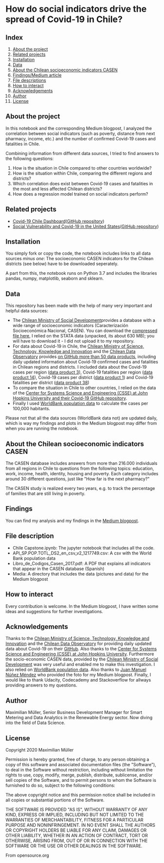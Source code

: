 # How do social indicators drive the spread of Covid-19 in Chile?


## Index

1. [About the project](#about)
2. [Related projects](#related-projects)
3. [Installation](#installation)
4. [Data](#data)
5. [About the Chilean socioeconomic indicators CASEN](#about-casen)
6. [Findings/Medium article](#findings)
7. [File descriptions](#file-description)
8. [How to interact](#interact)
9. [Acknowledgements](#thx)
10. [Author](#author)
11. [License](#license)

## <a class="anchor" id = "about">About the project</a>

In this notebook and the corresponding Medium blogpost, I analyzed the correlation between social indicators (such as poverty, distance from next pharmacy, income, etc.) and the number of confirmed Covid-19 cases and fatalities in Chile. 

Combining information from different data sources, I tried to find answers to the following questions: 
1. How is the situation in Chile compared to other countries worldwide?
2. How is the situation within Chile, comparing the different regions and districts?
3. Which correlation does exist between Covid-19 cases and fatalities in the most and less affected Chilean districts? 
4. How does a regression model trained on social indicators perform?


## <a class="anchor" id="related-projects">Related projects</a>

* [Covid-19 Chile Dashboard](http://covid-chile-dashboard.herokuapp.com/)([GitHub repository](https://github.com/muellermax/Covid-19-Chile-Dashboard))
* [Social Vulnerability and Covid-19 in the United States](https://medium.com/@muellermax1985/how-does-covid-19-affect-social-vulnerable-populations-in-the-us-11b1d9109876)([GitHub repository](https://github.com/muellermax/Covid-19-USA-social-vulnerability))


## <a class = "anchor" id="installation">Installation</a>

You simply fork or copy the code, the notebook includes links to all data sources *minus one*: The socioeconomic CASEN indicators for the Chilean districts (see below) have to be downloaded seperately. 

A part from this, the notebook runs on Python 3.7 and includes the libraries pandas, numpy, matplotlib, seaborn and sklearn.

## <a class="anchor" id = "data">Data</a>

This repository has been made with the help of many very important and helpful data sources: 

* The [Chilean Ministry of Social Development](http://www.desarrollosocialyfamilia.gob.cl/)provides a database with a wide range of socioeconomic indicators (Caracterización Socioeconómica Nacional, CASEN). You can download the [compressed file here](http://observatorio.ministeriodesarrollosocial.gob.cl/casen-multidimensional/casen/basedatos.php), I relied on the STATA data (unpacked, its about 630 MB); you will have to download it - I did not upload it to my repository. 
* For data about Covid-19 in Chile, the [Chilean Ministry of Science, Technology, Knowledge and Innovation](https://www.gob.cl/ministerios/ministerio-de-ciencia-tecnologia-conocimiento-e-innovacion/) and the [Chilean Data Observatory](http://dataobservatory.net/) provides [on GitHub more than 50 data products](https://github.com/MinCiencia/Datos-COVID19), including daily updated information about Covid-19 confirmed cases and fatalities in Chilean regions and districts. I included data about the Covid-19 cases per region ([data product 3](https://github.com/MinCiencia/Datos-COVID19/tree/master/output/producto3)), Covid-19 fatalities per region ([data product 14](https://github.com/MinCiencia/Datos-COVID19/tree/master/output/producto14)), Covid-19 cases per district ([data product 1](https://github.com/MinCiencia/Datos-COVID19/tree/master/output/producto1)) and Covid-19 fatalities per district ([data product 38](https://github.com/MinCiencia/Datos-COVID19/tree/master/output/producto38))
* To compare the situation in Chile to other countries, I relied on the data of the [Center for Systems Science and Engineering (CSSE) at John Hopkins University and their Covid-19 GitHub repository](https://github.com/CSSEGISandData/COVID-19).
* Finally I used [WorldBank population data](https://data.worldbank.org/indicator/SP.POP.TOTL) to calculate the cases per 100,000 habitants.

Please not that all the data sources (WorldBank data not) are updated daily, which is way my findings and plots in the Medium blogpost may differ from when you are running the notebook. 


## <a class="anchor" id="about-casen">About the Chilean socioeconomic indicators CASEN</a>

The CASEN database includes answers from more than 216.000 individuals from all regions in Chile to questions from the following topics: education, work, income, health, identity, housing and poverty. Each category includes around 30 different questions, just like "How far is the next pharmacy?"

The CASEN study is realized every two years, e.g. to track the percentage of families that are still living in poverty.

## <a class="anchor" id="findings">Findings</a>

You can find my analysis and my findings in the [Medium blogpost](https://medium.com/@muellermax1985/how-do-social-indicators-drive-the-spread-of-covid-19-in-chile-86b0affb0442). 


## <a class="anchor" id="file-description">File description</a>
* Chile Capstone.ipynb: The jupyter notebook that includes all the code. 
* API_SP.POP.TOTL_DS2_en_csv_v2_1217749.csv: A csv with the World Bank population data
* Libro_de_Codigos_Casen_2017.pdf: A PDF that explains all indicators that appear in the CASEN database (Spanish)
* Media: A directory that includes the data (pictures and data) for the Medium blogpost

## <a class="anchor" id="interact">How to interact</a>

Every contribution is welcome. In the Medium blogpost, I have written some ideas and suggestions for further investigations. 


## <a class="anchor" id="thx">Acknowledgements</a>

Thanks to the [Chilean Ministry of Science, Technology, Knowledge and Innovation](https://www.gob.cl/ministerios/ministerio-de-ciencia-tecnologia-conocimiento-e-innovacion/) and the [Chilean Data Observatory](http://dataobservatory.net/) for providing daily updated data about Covid-19 on their [GitHub](https://github.com/MinCiencia/Datos-COVID19). Also thanks to the [Center for Systems Science and Engineering (CSSE) at John Hopkins University](https://github.com/CSSEGISandData/COVID-19).
Furthermore the socio-economic CASEN data, provided by the [Chilean Ministry of Social Development](http://www.desarrollosocialyfamilia.gob.cl/) was very useful and enabled me to make this investigation. I also relied on [WorldBank population data](https://data.worldbank.org/indicator/SP.POP.TOTL).
Also thanks to [Juan Manuel Núñez Méndez](https://unsplash.com/@juanmanunez?utm_source=unsplash&utm_medium=referral&utm_content=creditCopyText) who provided the foto for my Medium blogpost. 
Finally, I would like to thank Udacity, Codecademy and Stackoverflow for allways providing answers to my questions.


## <a class="anchor" id="author">Author</a>
Maximilian Müller, Senior Business Development Manager for Smart Metering and Data Analytics in the Renewable Energy sector. Now diving into the field of Data Science.

## <a class="anchor" id="license">License</a>

Copyright 2020 Maximilian Müller

Permission is hereby granted, free of charge, to any person obtaining a copy of this software and associated documentation files (the "Software"), to deal in the Software without restriction, including without limitation the rights to use, copy, modify, merge, publish, distribute, sublicense, and/or sell copies of the Software, and to permit persons to whom the Software is furnished to do so, subject to the following conditions:

The above copyright notice and this permission notice shall be included in all copies or substantial portions of the Software.

THE SOFTWARE IS PROVIDED "AS IS", WITHOUT WARRANTY OF ANY KIND, EXPRESS OR IMPLIED, INCLUDING BUT NOT LIMITED TO THE WARRANTIES OF MERCHANTABILITY, FITNESS FOR A PARTICULAR PURPOSE AND NONINFRINGEMENT. IN NO EVENT SHALL THE AUTHORS OR COPYRIGHT HOLDERS BE LIABLE FOR ANY CLAIM, DAMAGES OR OTHER LIABILITY, WHETHER IN AN ACTION OF CONTRACT, TORT OR OTHERWISE, ARISING FROM, OUT OF OR IN CONNECTION WITH THE SOFTWARE OR THE USE OR OTHER DEALINGS IN THE SOFTWARE.

From opensource.org
